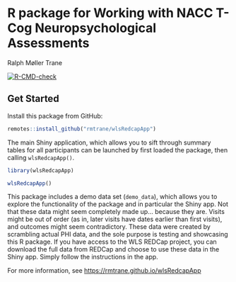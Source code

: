 # R package for Working with NACC T-Cog Neuropsychological Assessments
Ralph Møller Trane

<!-- badges: start -->

[![R-CMD-check](https://github.com/rmtrane/wlsRedcapApp/actions/workflows/R-CMD-check.yaml/badge.svg)](https://github.com/rmtrane/wlsRedcapApp/actions/workflows/R-CMD-check.yaml)
<!-- badges: end -->

## Get Started

Install this package from GitHub:

``` r
remotes::install_github("rmtrane/wlsRedcapApp")
```

The main Shiny application, which allows you to sift through summary
tables for all participants can be launched by first loaded the package,
then calling `wlsRedcapApp()`.

``` r
library(wlsRedcapApp)

wlsRedcapApp()
```

This package includes a demo data set (`demo_data`), which allows you to
explore the functionality of the package and in particular the Shiny
app. Not that these data might seem completely made up… because they
are. Visits might be out of order (as in, later visits have dates
earlier than first visits), and outcomes might seem contradictory. These
data were created by scrambling actual PHI data, and the sole purpose is
testing and showcasing this R package. If you have access to the WLS
REDCap project, you can download the full data from REDCap and choose to
use these data in the Shiny app. Simply follow the instructions in the
app.

For more information, see https://rmtrane.github.io/wlsRedcapApp
